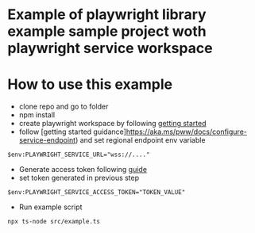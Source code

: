 # Example of playwright library example sample project woth playwright service workspace
# How to use this example
- clone repo and go to folder
- npm install
- create playwright workspace by following [getting started](https://aka.ms/pww/docs/manage-workspaces)
- follow [getting started guidance]https://aka.ms/pww/docs/configure-service-endpoint) and set regional endpoint env variable
```
$env:PLAYWRIGHT_SERVICE_URL="wss://...."
```
- Generate access token following [guide](https://aka.ms/pww/docs/generate-access-token)
- set token generated in previous step
```
$env:PLAYWRIGHT_SERVICE_ACCESS_TOKEN="TOKEN_VALUE"
```
- Run example script
```
npx ts-node src/example.ts
```